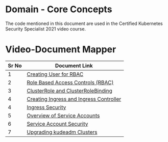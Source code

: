 # Domain - Core Concepts

The code mentioned in this document are used in the Certified Kubernetes Security Specialist 2021 video course.


# Video-Document Mapper

| Sr No | Document Link |
| ------ | ------ |
| 1 | [Creating User for RBAC][PlDa] |
| 2 | [Role Based Access Controls (RBAC)][PlDb] |
| 3 | [ClusterRole and ClusterRoleBinding][PlDc]
| 4 | [Creating Ingress and Ingress Controller][PlDd]
| 4 | [Ingress Security][PlDe] |
| 5 | [Overview of Service Accounts][PlDe] |
| 6 | [Service Account Security][PlDf] |
| 7 | [Upgrading kudeadm Clusters][PlDg] |



   [PlDa]: <https://github.com/khanabid20/certified-kubernetes-security-specialist/blob/main/domain-2-cluster-hardening/user-rbac.md>
   [PlDb]: <https://github.com/khanabid20/certified-kubernetes-security-specialist/blob/main/domain-2-cluster-hardening/rbac.md>
   [PlDc]: <https://github.com/khanabid20/certified-kubernetes-security-specialist/blob/main/domain-2-cluster-hardening/clusterrole.md>
   [PlDd]: <https://github.com/khanabid20/certified-kubernetes-security-specialist/blob/main/domain-2-cluster-hardening/deploying-ingress.md>

   [PlDe]: <https://github.com/khanabid20/certified-kubernetes-security-specialist/blob/main/domain-2-cluster-hardening/ingress-security.md>

   [PlDf]: <https://github.com/khanabid20/certified-kubernetes-security-specialist/blob/main/domain-2-cluster-hardening/sa-security.md>
   [PlDg]: <https://github.com/khanabid20/certified-kubernetes-security-specialist/blob/main/domain-2-cluster-hardening/kubeadm-version.md>
